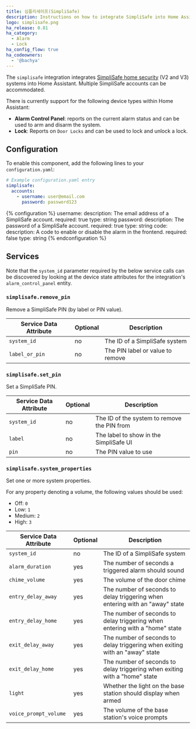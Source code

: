 ```yaml
---
title: 심플리세이프(SimpliSafe)
description: Instructions on how to integrate SimpliSafe into Home Assistant.
logo: simplisafe.png
ha_release: 0.81
ha_category:
  - Alarm
  - Lock
ha_config_flow: true
ha_codeowners:
  - '@bachya'
---
```


The `simplisafe` integration integrates [SimpliSafe home security](https://simplisafe.com) (V2 and V3) systems into Home Assistant. Multiple SimpliSafe accounts can be accommodated.

There is currently support for the following device types within Home Assistant:

- **Alarm Control Panel**: reports on the current alarm status and can be used to arm and disarm the system.
- **Lock**: Reports on `Door Locks` and can be used to lock and unlock a lock.

## Configuration

To enable this component, add the following lines to your `configuration.yaml`:

```yaml
# Example configuration.yaml entry
simplisafe:
  accounts:
    - username: user@email.com
      password: password123
```

{% configuration %}
username:
  description: The email address of a SimpliSafe account.
  required: true
  type: string
password:
  description: The password of a SimpliSafe account.
  required: true
  type: string
code:
  description: A code to enable or disable the alarm in the frontend.
  required: false
  type: string
{% endconfiguration %}

## Services

Note that the `system_id` parameter required by the below service calls can be discovered
by looking at the device state attributes for the integration's `alarm_control_panel`
entity.

### `simplisafe.remove_pin`

Remove a SimpliSafe PIN (by label or PIN value).

| Service Data Attribute    | Optional | Description                                 |
|---------------------------|----------|---------------------------------------------|
| `system_id`                 |      no  | The ID of a SimpliSafe system               | 
| `label_or_pin`              |      no  | The PIN label or value to remove            |

### `simplisafe.set_pin`

Set a SimpliSafe PIN.

| Service Data Attribute    | Optional | Description                                 |
|---------------------------|----------|---------------------------------------------|
| `system_id`                 |      no  | The ID of the system to remove the PIN from |
| `label`                     |      no  | The label to show in the SimpliSafe UI      |
| `pin`                       |      no  | The PIN value to use                        |

### `simplisafe.system_properties`

Set one or more system properties.

For any property denoting a volume, the following values should be used:

* Off: `0`
* Low: `1`
* Medium: `2`
* High: `3`

| Service Data Attribute    | Optional | Description                                                                  |
|---------------------------|----------|------------------------------------------------------------------------------|
| `system_id`                 |      no  | The ID of a SimpliSafe system                                                | 
| `alarm_duration`            |      yes | The number of seconds a triggered alarm should sound                         |
| `chime_volume`              |      yes | The volume of the door chime                                                 |
| `entry_delay_away`          |      yes | The number of seconds to delay triggering when entering with an "away" state |
| `entry_delay_home`          |      yes | The number of seconds to delay triggering when entering with a "home" state  |
| `exit_delay_away`           |      yes | The number of seconds to delay triggering when exiting with an "away" state  |
| `exit_delay_home`           |      yes | The number of seconds to delay triggering when exiting with a "home" state   |
| `light`                     |      yes | Whether the light on the base station should display when armed              |
| `voice_prompt_volume`       |      yes | The volume of the base station's voice prompts                               |
